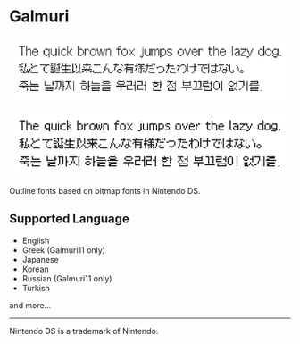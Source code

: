 # Galmuri

![Galmuri11](./docs/g11.png)

![Galmuri9](./docs/g9.png)

Outline fonts based on bitmap fonts in Nintendo DS.

## Supported Language

- English
- Greek (Galmuri11 only)
- Japanese
- Korean
- Russian (Galmuri11 only)
- Turkish

and more...

----

Nintendo DS is a trademark of Nintendo.
